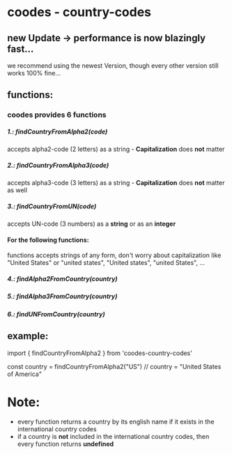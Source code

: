 # coodes - country-codes

## new Update -> performance is now blazingly fast...
we recommend using the newest Version, though every other version still works 100% fine...

## functions: 
### coodes provides **6** functions

##### 1.: findCountryFromAlpha2(code)
accepts alpha2-code (2 letters) as a string - **Capitalization** does **not** matter

##### 2.: findCountryFromAlpha3(code)
accepts alpha3-code (3 letters) as a string - **Capitalization** does **not** matter as well

##### 3.: findCountryFromUN(code)
accepts UN-code (3 numbers) as a **string** or as an **integer**


#### For the following functions:
functions accepts strings of any form, don't worry about capitalization like "United States" or "united states", "United states", "united States", ...
##### 4.: findAlpha2FromCountry(country)

##### 5.: findAlpha3FromCountry(country)

##### 6.: findUNFromCountry(country) 


## example:
import { findCountryFromAlpha2 } from 'coodes-country-codes'

const country = findCountryFromAlpha2("US")
// country = "United States of America"


# Note: 
- every function returns a country by its english name if it exists in the international country codes
- if a country is **not** included in the international country codes, then every function returns **undefined**